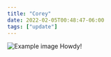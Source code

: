 ```yaml
---
title: "Corey"
date: 2022-02-05T00:48:47-06:00
tags: ["update"]
---
```




![Example image](/project2/images/you.jpg)
Howdy!

